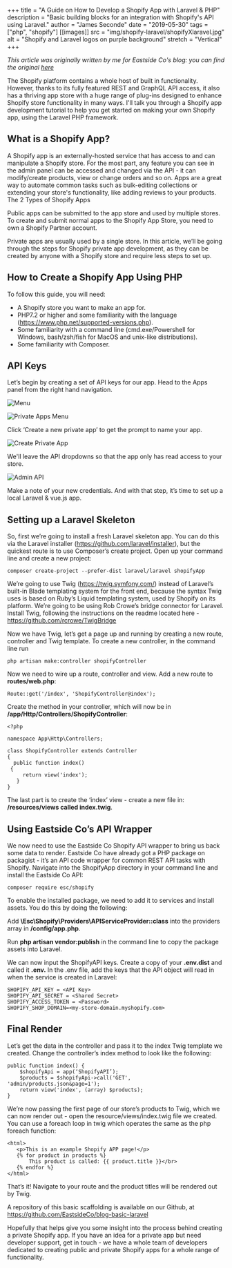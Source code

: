 +++
title = "A Guide on How to Develop a Shopify App with Laravel & PHP"
description = "Basic building blocks for an integration with Shopify's API using Laravel."
author = "James Seconde"
date = "2019-05-30"
tags = ["php", "shopify"]
[[images]]
  src = "img/shopify-laravel/shopifyXlaravel.jpg"
  alt = "Shopify and Laravel logos on purple background"
  stretch = "Vertical"
+++


_This article was originally written by me for Eastside Co's blog: you can find the original [here](https://eastsideco.com/blog/developing-shoth-laravel-php)_

The Shopify platform contains a whole host of built in functionality. However, thanks to its fully featured REST and GraphQL API access, it also has a thriving app store with a huge range of plug-ins designed to enhance Shopify store functionality in many ways. I'll talk you through a Shopify app development tutorial to help you get started on making your own Shopify app, using the Laravel PHP framework.

## What is a Shopify App?

A Shopify app is an externally-hosted service that has access to and can manipulate a Shopify store. For the most part, any feature you can see in the admin panel can be accessed and changed via the API - it can modify/create products, view or change orders and so on. Apps are a great way to automate common tasks such as bulk-editing collections or extending your store's functionality, like adding reviews to your products.
The 2 Types of Shopify Apps

Public apps can be submitted to the app store and used by multiple stores. To create and submit normal apps to the Shopify App Store, you need to own a Shopify Partner account.

Private apps are usually used by a single store. In this article, we’ll be going through the steps for Shopify private app development, as they can be created by anyone with a Shopify store and require less steps to set up.

## How to Create a Shopify App Using PHP

To follow this guide, you will need:

* A Shopify store you want to make an app for.
* PHP7.2 or higher and some familiarity with the language (https://www.php.net/supported-versions.php).
* Some familiarity with a command line (cmd.exe/Powershell for Windows, bash/zsh/fish for MacOS and unix-like distributions).
* Some familiarity with Composer.

## API Keys

Let’s begin by creating a set of API keys for our app. Head to the Apps panel from the right hand navigation.

![Menu](/img/shopify-laravel/-shopify-apps-panel-1.png)

![Private Apps Menu](/img/shopify-laravel/private-apps-menu-2.png)

Click ‘Create a new private app’ to get the prompt to name your app.

![Create Private App](/img/shopify-laravel/create-private-app-3.png)

We'll leave the API dropdowns so that the app only has read access to your store.

![Admin API](/img/shopify-laravel/admin-api-4.png)

Make a note of your new credentials. And with that step, it’s time to set up a local Laravel & vue.js app.

## Setting up a Laravel Skeleton

So, first we’re going to install a fresh Laravel skeleton app. You can do this via the Laravel installer (https://github.com/laravel/installer), but the quickest route is to use Composer’s create project. Open up your command line and create a new project:

`composer create-project --prefer-dist laravel/laravel shopifyApp`

We’re going to use Twig (https://twig.symfony.com/) instead of Laravel’s built-in Blade templating system for the front end, because the syntax Twig uses is based on Ruby’s Liquid templating system, used by Shopify on its platform. We’re going to be using Rob Crowe’s bridge connector for Laravel. Install Twig, following the instructions on the readme located here - https://github.com/rcrowe/TwigBridge

Now we have Twig, let’s get a page up and running by creating a new route, controller and Twig template. To create a new controller, in the command line run

`php artisan make:controller shopifyController`

Now we need to wire up a route, controller and view. Add a new route to **routes/web.php**:

`Route::get('/index', 'ShopifyController@index');`

Create the method in your controller, which will now be in
**/app/Http/Controllers/ShopifyController**:

```
<?php

namespace App\Http\Controllers;

class ShopifyController extends Controller
{
  public function index()
 {
     return view('index');
   }
}
```

The last part is to create the ‘index’ view - create a new file in: **/resources/views called index.twig**.

## Using Eastside Co’s API Wrapper

We now need to use the Eastside Co Shopify API wrapper to bring us back some data to render. Eastside Co have already got a PHP package on packagist - it’s an API code wrapper for common REST API tasks with Shopify. Navigate into the ShopifyApp directory in your command line and install the Eastside Co API:

`composer require esc/shopify`

To enable the installed package, we need to add it to services and install assets. You do this by doing the following:

Add **\Esc\Shopify\Providers\APIServiceProvider::class** into the providers array in **/config/app.php**.

Run **php artisan vendor:publish** in the command line to copy the package assets into Laravel.

We can now input the ShopifyAPI keys. Create a copy of your **.env.dist** and called it **.env.** In the .env file, add the keys that the API object will read in when the service is created in Laravel:

```
SHOPIFY_API_KEY = <API Key>
SHOPIFY_API_SECRET = <Shared Secret>
SHOPIFY_ACCESS_TOKEN = <Password>
SHOPIFY_SHOP_DOMAIN=<my-store-domain.myshopify.com>
```

## Final Render

Let’s get the data in the controller and pass it to the index Twig template we created. Change the controller’s index method to look like the following:

```
public function index() {
    $shopifyApi = app(‘ShopifyAPI’);
    $products = $shopifyApi->call('GET', 'admin/products.json&page=1');
    return view('index', (array) $products);
}
```

We’re now passing the first page of our store’s products to Twig, which we can now render out - open the resource/views/index.twig file we created. You can use a foreach loop in twig which operates the same as the php foreach function:

```
<html>
   <p>This is an example Shopify APP page!</p>
   {% for product in products %}
       This product is called: {{ product.title }}</br>
   {% endfor %}
</html>
```

That’s it! Navigate to your route and the product titles will be rendered out by Twig.

A repository of this basic scaffolding is available on our Github, at https://github.com/EastsideCo/blog-basic-laravel

Hopefully that helps give you some insight into the process behind creating a private Shopify app. If you have an idea for a private app but need developer support, get in touch - we have a whole team of developers dedicated to creating public and private Shopify apps for a whole range of functionality.
